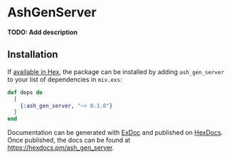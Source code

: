 # AshGenServer

**TODO: Add description**

## Installation

If [available in Hex](https://hex.pm/docs/publish), the package can be installed
by adding `ash_gen_server` to your list of dependencies in `mix.exs`:

```elixir
def deps do
  [
    {:ash_gen_server, "~> 0.1.0"}
  ]
end
```

Documentation can be generated with [ExDoc](https://github.com/elixir-lang/ex_doc)
and published on [HexDocs](https://hexdocs.pm). Once published, the docs can
be found at <https://hexdocs.pm/ash_gen_server>.

